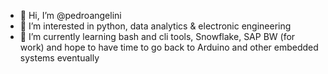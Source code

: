 - 👋 Hi, I’m @pedroangelini
- 👀 I’m interested in python, data analytics & electronic engineering
- 🌱 I’m currently learning bash and cli tools, Snowflake, SAP BW (for work) and hope to have time to go back to Arduino and other embedded systems eventually

  
<!---
pedroangelini/pedroangelini is a ✨ special ✨ repository because its `README.md` (this file) appears on your GitHub profile.
You can click the Preview link to take a look at your changes.
--->

